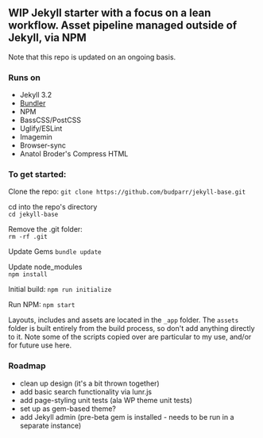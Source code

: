 ## WIP Jekyll starter with a focus on a lean workflow. Asset pipeline managed outside of Jekyll, via NPM

Note that this repo is updated on an ongoing basis. 

### Runs on
- Jekyll 3.2  
- [Bundler](http://bundler.io/)
- NPM
- BassCSS/PostCSS
- Uglify/ESLint
- Imagemin
- Browser-sync
- Anatol Broder's Compress HTML



### To get started:

Clone the repo:
`git clone https://github.com/budparr/jekyll-base.git`  

cd into the repo's directory  
`cd jekyll-base`

Remove the .git folder:  
`rm -rf .git`

Update Gems
`bundle update`  

Update node_modules  
`npm install`  

Initial build:
`npm run initialize`  

Run NPM:
`npm start`


Layouts, includes and assets are located in the `_app` folder. The `assets` folder is built entirely from the build process, so don't add anything directly to it. Note some of the scripts copied over are particular to my use, and/or for future use here.

### Roadmap
- clean up design (it's a bit thrown together)
- add basic search functionality via lunr.js
- add page-styling unit tests (ala WP theme unit tests)
- set up as gem-based theme?
- add Jekyll admin (pre-beta gem is installed - needs to be run in a separate instance)
